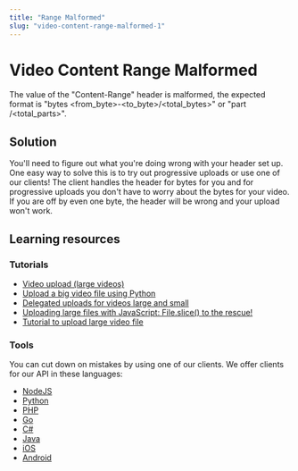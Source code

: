 ```yaml
---
title: "Range Malformed"
slug: "video-content-range-malformed-1"
---
```


Video Content Range Malformed
=============================

The value of the "Content-Range" header is malformed, the expected format is "bytes <from_byte>-<to_byte>/<total_bytes>" or "part <part>/<total_parts>".

## Solution

You'll need to figure out what you're doing wrong with your header set up. One easy way to solve this is to try out progressive uploads or use one of our clients! The client handles the header for bytes for you and for progressive uploads you don't have to worry about the bytes for your video.  If you are off by even one byte, the header will be wrong and your upload won't work.

## Learning resources

### Tutorials

* [Video upload (large videos)](https://api.video/blog/tutorials/video-upload-tutorial-large-videos/)
* [Upload a big video file using Python](https://api.video/blog/tutorials/upload-a-big-video-file-using-python/)
* [Delegated uploads for videos large and small](https://api.video/blog/tutorials/delegated-uploads-for-videos-large-and-small-python/)
* [Uploading large files with JavaScript: File.slice() to the rescue!](https://api.video/blog/tutorials/uploading-large-files-with-javascript/)
* [Tutorial to upload large video file](https://api.video/blog/tutorials/video-upload-tutorial-large-videos/)

### Tools

You can cut down on mistakes by using one of our clients. We offer clients for our API in these languages:

- [NodeJS](../sdks/api-clients/apivideo-nodejs-client.md)
- [Python](../sdks/api-clients/apivideo-python-client.md)
- [PHP](../sdks/api-clients/apivideo-php-client.md)
- [Go](../sdks/api-clients/apivideo-go-client.md)
- [C#](../sdks/api-clients/apivideo-csharp-client.md)
- [Java](../sdks/api-clients/apivideo-java-client.md)
- [iOS](../sdks/api-clients/apivideo-swift5-client.md)
- [Android](../sdks/api-clients/apivideo-android-client.md)

